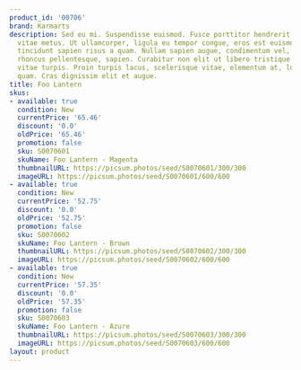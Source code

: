 ```yaml
---
product_id: '00706'
brand: Karmarts
description: Sed eu mi. Suspendisse euismod. Fusce porttitor hendrerit ante. Donec
  vitae metus. Ut ullamcorper, ligula eu tempor congue, eros est euismod turpis, id
  tincidunt sapien risus a quam. Nullam sapien augue, condimentum vel, venenatis id,
  rhoncus pellentesque, sapien. Curabitur non elit ut libero tristique sodales. Ut
  vitae turpis. Proin turpis lacus, scelerisque vitae, elementum at, lobortis ac,
  quam. Cras dignissim elit et augue.
title: Foo Lantern
skus:
- available: true
  condition: New
  currentPrice: '65.46'
  discount: '0.0'
  oldPrice: '65.46'
  promotion: false
  sku: S0070601
  skuName: Foo Lantern - Magenta
  thumbnailURL: https://picsum.photos/seed/S0070601/300/300
  imageURL: https://picsum.photos/seed/S0070601/600/600
- available: true
  condition: New
  currentPrice: '52.75'
  discount: '0.0'
  oldPrice: '52.75'
  promotion: false
  sku: S0070602
  skuName: Foo Lantern - Brown
  thumbnailURL: https://picsum.photos/seed/S0070602/300/300
  imageURL: https://picsum.photos/seed/S0070602/600/600
- available: true
  condition: New
  currentPrice: '57.35'
  discount: '0.0'
  oldPrice: '57.35'
  promotion: false
  sku: S0070603
  skuName: Foo Lantern - Azure
  thumbnailURL: https://picsum.photos/seed/S0070603/300/300
  imageURL: https://picsum.photos/seed/S0070603/600/600
layout: product
---
```

